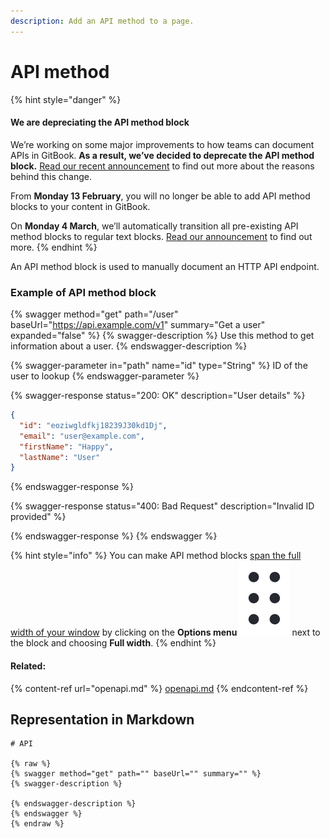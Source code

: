 ```yaml
---
description: Add an API method to a page.
---
```


# API method

{% hint style="danger" %}
#### We are depreciating the API method block

We’re working on some major improvements to how teams can document APIs in GitBook.  **As a result, we’ve decided to deprecate the API method block.** [Read our recent announcement](https://changelog.gitbook.com/announcements/depreciating-api-method-block) to find out more about the reasons behind this change.

From **Monday 13 February**, you will no longer be able to add API method blocks to your content in GitBook.&#x20;

On **Monday 4 March**, we’ll automatically transition all pre-existing API method blocks to regular text blocks. [Read our announcement](https://changelog.gitbook.com/announcements/depreciating-api-method-block) to find out more.
{% endhint %}

An API method block is used to manually document an HTTP API endpoint.

### Example of API method block

{% swagger method="get" path="/user" baseUrl="https://api.example.com/v1" summary="Get a user" expanded="false" %}
{% swagger-description %}
Use this method to get information about a user.
{% endswagger-description %}

{% swagger-parameter in="path" name="id" type="String" %}
ID of the user to lookup
{% endswagger-parameter %}

{% swagger-response status="200: OK" description="User details" %}
```json
{
  "id": "eoziwgldfkj18239J30kd1Dj",
  "email": "user@example.com",
  "firstName": "Happy",
  "lastName": "User"
}
```
{% endswagger-response %}

{% swagger-response status="400: Bad Request" description="Invalid ID provided" %}

{% endswagger-response %}
{% endswagger %}

{% hint style="info" %}
You can make API method blocks [span the full width of your window](./#full-width-blocks) by clicking on the **Options menu** <img src="../../.gitbook/assets/Options menu.png" alt="" data-size="line">  next to the block and choosing **Full width**.
{% endhint %}

#### Related: <a href="#please-also-check" id="please-also-check"></a>

{% content-ref url="openapi.md" %}
[openapi.md](openapi.md)
{% endcontent-ref %}

## Representation in Markdown

```
# API

{% raw %}
{% swagger method="get" path="" baseUrl="" summary="" %}
{% swagger-description %}

{% endswagger-description %}
{% endswagger %}
{% endraw %}
```
